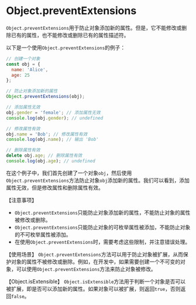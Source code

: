 <!--
 * @Author: jiangmengxia jiangmengxia@nnuo.com
 * @Date: 2024-08-28 11:28:35
 * @LastEditors: jiangmengxia jiangmengxia@nnuo.com
 * @LastEditTime: 2024-08-28 11:30:46
 * @FilePath: \jiangmengxia.github.io\js\Object.preventExtensions.md
 * @Description: Description
-->
# Object.preventExtensions

`Object.preventExtensions`用于防止对象添加新的属性。但是，它不能修改或删除已有的属性，也不能修改或删除已有的属性描述符。

以下是一个使用`Object.preventExtensions`的例子：

```javascript
// 创建一个对象
const obj = {
  name: 'Alice',
  age: 25
};

// 防止对象添加新的属性
Object.preventExtensions(obj);

// 添加属性无效
obj.gender = 'female'; // 添加属性无效
console.log(obj.gender); // undefined

// 修改属性有效
obj.name = 'Bob'; // 修改属性有效
console.log(obj.name); // 输出 'Bob'

// 删除属性有效
delete obj.age; // 删除属性有效
console.log(obj.age); // undefined
```

在这个例子中，我们首先创建了一个对象`obj`，然后使用`Object.preventExtensions`方法防止对象`obj`添加新的属性。我们可以看到，添加属性无效，但是修改属性和删除属性有效。

【注意事项】
* `Object.preventExtensions`只能防止对象添加新的属性，不能防止对象的属性被修改或删除。
* `Object.preventExtensions`只能防止对象的可枚举属性被添加，不能防止对象的不可枚举属性被添加。
* 在使用`Object.preventExtensions`时，需要考虑这些限制，并注意错误处理。


【使用场景】
`Object.preventExtensions`方法可以用于防止对象被扩展，从而保护对象的属性不被修改或删除。例如，在开发中，如果需要创建一个不可变的对象，可以使用`Object.preventExtensions`方法来防止对象被修改。


【Object.isExtensible】
`Object.isExtensible`方法用于判断一个对象是否可以被扩展，即是否可以添加新的属性。如果对象可以被扩展，则返回`true`，否则返回`false`。
